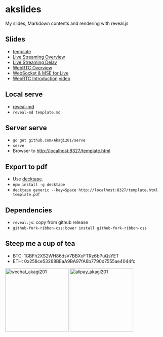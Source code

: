 # akslides

My slides, Markdown contents and rendering with reveal.js

## Slides
* [template](http://akagi201.org/akslides/template.html)
* [Live Streaming Overview](http://akagi201.org/akslides/live-streaming.html)
* [Live Streaming Delay](http://akagi201.org/akslides/livestreaming-delay.html)
* [WebRTC Overview](http://akagi201.org/akslides/webrtc.html)
* [WebSocket & MSE for Live](http://akagi201.org/akslides/websocket-mse.html)
* [WebRTC Introduction](http://akagi201.org/akslides/webrtc-intro.html) [video](https://segmentfault.com/l/1500000009204980/play)

## Local serve
* [reveal-md](https://github.com/webpro/reveal-md)
* `reveal-md template.md`

## Server serve
* `go get github.com/Akagi201/serve`
* `serve`
* Browser to <http://localhost:8327/template.html>

## Export to pdf
* Use [decktape](https://github.com/astefanutti/decktape).
* `npm install -g decktape`
* `decktape generic --key=Space http://localhost:8327/template.html template.pdf`

## Dependencies
* `reveal.js`: copy from github release
* `github-fork-ribbon-css`: `bower install github-fork-ribbon-css`

## Steep me a cup of tea

* BTC: 1GBFh2XS2WH86dsV7BBXxFTRz6bPuQsYET
* ETH: 0x258ce53268BEaA9BA97fA6b7790d7555ae4044fc

<img src="http://akagi201.qiniudn.com/wechat_akagi201.jpeg" height="200" alt="wechat_akagi201" align=center />

<img src="http://akagi201.qiniudn.com/alipay_akagi201.jpeg" height="200" alt="alipay_akagi201" align=center />
